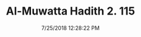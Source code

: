 ---
title        : "Al-Muwatta Hadith 2. 115"
date         : 7/25/2018 12:28:22 PM
draft        : false
type         : "hadith"
layout       : "hadith"
BookCode     : "AMH"
VolumeNumber : "2"
HadithNumber : "115"
categories  :  ["Purity - The Tooth-Stick (Siwak)"]
---